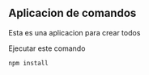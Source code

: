 ## Aplicacion de comandos

Esta es una aplicacion para crear todos


Ejecutar este comando

```
npm install
```